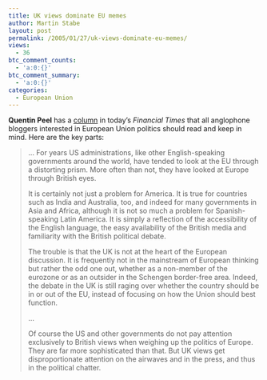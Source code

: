 ```yaml
---
title: UK views dominate EU memes
author: Martin Stabe
layout: post
permalink: /2005/01/27/uk-views-dominate-eu-memes/
views:
  - 36
btc_comment_counts:
  - 'a:0:{}'
btc_comment_summary:
  - 'a:0:{}'
categories:
  - European Union
---
```

**Quentin Peel** has a [column][1] in today&rsquo;s *Financial Times* that all anglophone bloggers interested in European Union politics should read and keep in mind. Here are the key parts:

> &#8230; For years US administrations, like other English-speaking governments around the world, have tended to look at the EU through a distorting prism. More often than not, they have looked at Europe through British eyes.
> 
> It is certainly not just a problem for America. It is true for countries such as India and Australia, too, and indeed for many governments in Asia and Africa, although it is not so much a problem for Spanish-speaking Latin America. It is simply a reflection of the accessibility of the English language, the easy availability of the British media and familiarity with the British political debate.
> 
> The trouble is that the UK is not at the heart of the European discussion. It is frequently not in the mainstream of European thinking but rather the odd one out, whether as a non-member of the eurozone or as an outsider in the Schengen border-free area. Indeed, the debate in the UK is still raging over whether the country should be in or out of the EU, instead of focusing on how the Union should best function.
> 
> &#8230;
> 
> Of course the US and other governments do not pay attention exclusively to British views when weighing up the politics of Europe. They are far more sophisticated than that. But UK views get disproportionate attention on the airwaves and in the press, and thus in the political chatter.

 [1]: http://news.ft.com/cms/s/5ebfb82c-6fd0-11d9-850d-00000e2511c8.html